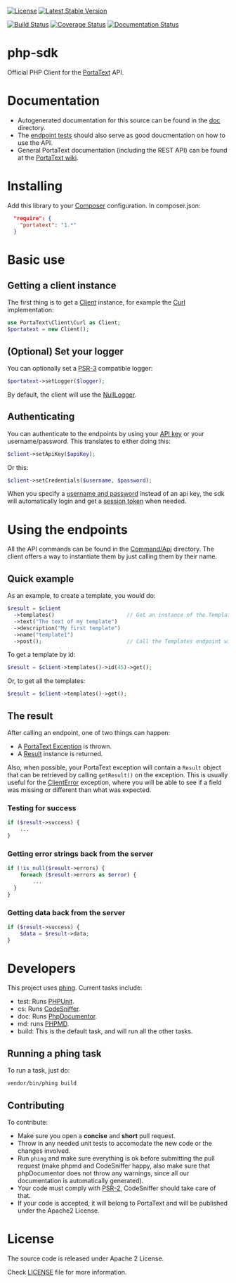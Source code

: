 [![License](https://poser.pugx.org/portatext/php-sdk/license)](https://packagist.org/packages/portatext/php-sdk)
[![Latest Stable Version](https://poser.pugx.org/portatext/php-sdk/v/stable)](https://packagist.org/packages/portatext/php-sdk)

[![Build Status](https://travis-ci.org/PortaText/php-sdk.svg)](https://travis-ci.org/PortaText/php-sdk)
[![Coverage Status](https://coveralls.io/repos/PortaText/php-sdk/badge.svg?branch=master&service=github)](https://coveralls.io/github/PortaText/php-sdk?branch=master)
[![Documentation Status](https://readthedocs.org/projects/portatext-php-sdk/badge/?version=latest)](http://portatext-php-sdk.readthedocs.org/en/latest/?badge=latest)

# php-sdk
Official PHP Client for the [PortaText](https://www.portatext.com/) API.

# Documentation

* Autogenerated documentation for this source can be found in the [doc](https://github.com/PortaText/php-sdk/blob/master/doc/ApiIndex.md) directory.
* The [endpoint tests](https://github.com/PortaText/php-sdk/tree/master/test/endpoints) should also serve as good doucmentation on how to use the API.
* General PortaText documentation (including the REST API) can be found at the [PortaText wiki](https://github.com/PortaText/docs/wiki).

# Installing
Add this library to your [Composer](https://packagist.org/) configuration. In
composer.json:
```json
  "require": {
    "portatext": "1.*"
  }
```

# Basic use

## Getting a client instance
The first thing is to get a [Client](https://github.com/PortaText/php-sdk/blob/master/src/PortaText/Client/Base.php) instance, for example
the [Curl](https://github.com/PortaText/php-sdk/blob/master/src/PortaText/Client/Curl.php) implementation:

```php
use PortaText\Client\Curl as Client;
$portatext = new Client();
```

## (Optional) Set your logger
You can optionally set a [PSR-3](http://www.php-fig.org/psr/psr-3/) compatible logger:
```php
$portatext->setLogger($logger);
```

By default, the client will use the [NullLogger](http://www.php-fig.org/psr/psr-3/#1-4-helper-classes-and-interfaces).

## Authenticating
You can authenticate to the endpoints by using your [API key](https://github.com/PortaText/docs/wiki/REST-API#auth_api) or your username/password. This translates to
either doing this:

```php
$client->setApiKey($apiKey);
```

Or this:

```php
$client->setCredentials($username, $password);
```

When you specify a [username and password](https://github.com/PortaText/docs/wiki/REST-API#auth_basic) instead of an api key, the sdk will
automatically login and get a [session token](https://github.com/PortaText/docs/wiki/REST-API#auth_session) when needed.

# Using the endpoints
All the API commands can be found in the [Command/Api](https://github.com/PortaText/php-sdk/tree/master/src/PortaText/Command/Api)
directory. The client offers a way to instantiate them by just calling them by their name.

## Quick example
As an example, to create a template, you would do:

```php
$result = $client
  ->templates()                       // Get an instance of the Templates endpoint.
  ->text("The text of my template")
  ->description("My first template")
  ->name("template1")
  ->post();                           // Call the Templates endpoint with a POST.
```

To get a template by id:

```php
$result = $client->templates()->id(45)->get();
```

Or, to get all the templates:

```php
$result = $client->templates()->get();
```

## The result
After calling an endpoint, one of two things can happen:
 * A [PortaText Exception](https://github.com/PortaText/php-sdk/tree/master/src/PortaText/Exception) is thrown.
 * A [Result](https://github.com/PortaText/php-sdk/blob/master/src/PortaText/Command/Result.php) instance is returned.

Also, when possible, your PortaText exception will contain a `Result` object that
can be retrieved by calling `getResult()` on the exception. This is usually useful for the
[ClientError](https://github.com/PortaText/php-sdk/blob/master/src/PortaText/Exception/ClientError.php) exception, where
you will be able to see if a field was missing or different than what was expected.

### Testing for success
```php
if ($result->success) {
    ...
}
```

### Getting error strings back from the server
```php
if (!is_null($result->errors) {
    foreach ($result->errors as $error) {
        ...
  }
}
```

### Getting data back from the server
```php
if ($result->success) {
    $data = $result->data;
}
```

# Developers
This project uses [phing](https://www.phing.info/). Current tasks include:
 * test: Runs [PHPUnit](https://phpunit.de/).
 * cs: Runs [CodeSniffer](https://github.com/squizlabs/PHP_CodeSniffer).
 * doc: Runs [PhpDocumentor](http://www.phpdoc.org/).
 * md: runs [PHPMD](http://phpmd.org/).
 * build: This is the default task, and will run all the other tasks.

## Running a phing task
To run a task, just do:

```sh
vendor/bin/phing build
```

## Contributing
To contribute:
 * Make sure you open a **concise** and **short** pull request.
 * Throw in any needed unit tests to accomodate the new code or the
 changes involved.
 * Run `phing` and make sure everything is ok before submitting the pull
 request (make phpmd and CodeSniffer happy, also make sure that phpDocumentor
 does not throw any warnings, since all our documentation is automatically
 generated).
 * Your code must comply with [PSR-2](http://www.php-fig.org/psr/psr-2/),
 CodeSniffer should take care of that.
 * If your code is accepted, it will belong to PortaText and will be published
 under the Apache2 License.

# License
The source code is released under Apache 2 License.

Check [LICENSE](https://github.com/PortaText/php-sdk/blob/master/LICENSE) file for more information.
